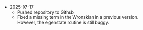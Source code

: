 - 2025-07-17
	- Pushed repository to Github
	- Fixed a missing term in the Wronskian in a previous version. However, the eigenstate routine is still buggy.